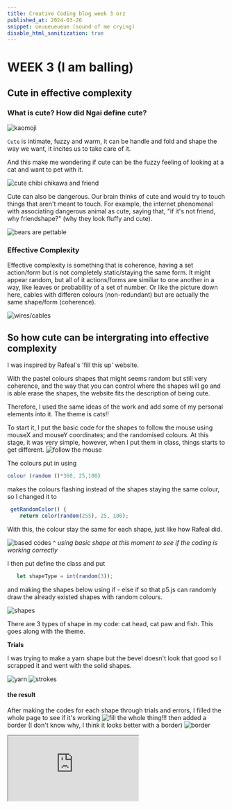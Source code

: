 ```yaml
---
title: Creative Coding blog week 3 orz
published_at: 2024-03-26
snippet: ueuueueueue (sound of me crying)
disable_html_sanitization: true
---
```


# **WEEK 3 (I am balling)**

## Cute in effective complexity

### What is cute? How did Ngai define cute?

![kaomoji](/w3/kaomoji.jpeg)

`Cute` is intimate, fuzzy and warm, it can be handle and fold and shape the way we want, it incites us to take care of it.

And this make me wondering if cute can be the fuzzy feeling of looking at a cat and want to pet with it. 


![cute chibi chikawa and friend](/w3/chikawa.png)

Cute can also be dangerous. Our brain thinks of cute and would try to touch things that aren't meant to touch. For example, the internet phenomenal with associating dangerous animal as cute, saying that, "if it's not friend, why friendshape?" (why they look fluffy and cute).

![bears are pettable](/w3/friend-shape.png)

### Effective Complexity

Effective complexity is something that is coherence, having a set action/form but is not completely static/staying the same form. It might appear random, but all of it actions/forms are similiar to one another in a way, like leaves or probability of a set of number. Or like the picture down here, cables with differen colours (non-redundant) but are actually the same shape/form (coherence).

![wires/cables](/w3/effcom.png)


## So how cute can be intergrating into effective complexity

I was inspired by Rafeal's 'fill this up' website.

With the pastel colours shapes that might seems random but still very coherence, and the way that you can control where the shapes will go and is able erase the shapes, the website fits the description of being cute. 

Therefore, I used the same ideas of the work and add some of my personal elements into it. The theme is cats!! 

To start it, I put the basic code for the shapes to follow the mouse using mouseX and mouseY coordinates; and the randomised colours. At this stage, it was very simple, however, when I put them in class, things starts to get different.
![follow the mouse](/w3/first.png)

The colours put in using 
```javascript
colour (random ()*360, 25,100)
```
makes the colours flashing instead of the shapes staying the same colour, so I changed it to

```javascript
 getRandomColor() {
    return color(random(255), 25, 100);
```
With this, the colour stay the same for each shape, just like how Rafeal did. 

![based codes](/w3/basic.png)
^ *using basic shape at this moment to see if the coding is working correctly*

I then put define the class and put 
```javascript
   let shapeType = int(random(3)); 
```
and making the shapes below using if - else if so that p5.js can randomly draw the already existed shapes with random colours.

![shapes](/w3/shapes.png)

There are 3 types of shape in my code: cat head, cat paw and fish. This goes along with the theme.

**Trials**

I was trying to make a yarn shape but the bevel doesn't look that good so I scrapped it and went with the solid shapes.

![yarn](/w3/yarn.png)
![strokes](/w3/stroke.png)

#### the result
After making the codes for each shape through trials and errors, I filled the whole page to see if it's working
![fill the whole thing!!!](w3/fill-in.png)
then added a border (I don't know why, I think it looks better with a border)
![border](/w3/border.png)


<iframe src="https://editor.p5js.org/NoaLwx/full/2OjcK8hpd"></iframe>

